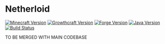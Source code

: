 # Netherloid
[![Minecraft Version](http://img.shields.io/minecraft/1.7.10.png?color=green)](https://minecraft.net/)
[![Growthcraft Version](http://img.shields.io/netherloid/6.6.6.png?color=green)](https://github.com/Um-Mitternacht/Netherloid)
[![Forge Version](http://img.shields.io/forge/10.13.4.1566.png?color=green)](http://files.minecraftforge.net/)
[![Java Version](http://img.shields.io/java/7.png?color=green)](https://www.java.com/en/)
[![Build Status](https://travis-ci.org/Um-Mitternacht/Netherloid.svg?branch=master)](https://travis-ci.org/Um-Mitternacht/Netherloid)

TO BE MERGED WITH MAIN CODEBASE
